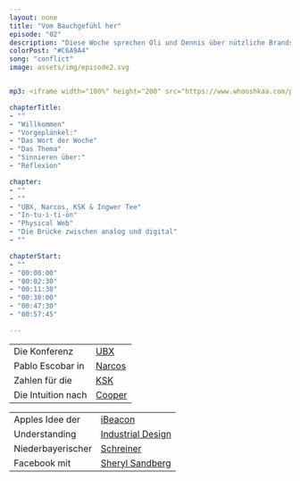 ```yaml
---
layout: none
title: "Vom Bauchgefühl her"
episode: "02"
description: "Diese Woche sprechen Oli und Dennis über nützliche Brands, URL Leuchttürme und die weibliche Intuition."
colorPost: "#C6A9A4"
song: "conflict"
image: assets/img/episode2.svg


mp3: <iframe width="100%" height="200" src="https://www.whooshkaa.com/player/episode/id/88766?visual=true" frameborder="0"></iframe>

chapterTitle:
- ""
- "Willkommen"
- "Vorgeplänkel:"
- "Das Wort der Woche"
- "Das Thema"
- "Sinnieren über:"
- "Reflexion"

chapter:
- ""
- ""
- "UBX, Narcos, KSK & Ingwer Tee"
- "In·tu·i·ti·ōn"
- "Physical Web"
- "Die Brücke zwischen analog und digital"
- ""

chapterStart:
- ""
- "00:00:00"
- "00:02:30"
- "00:11:30"
- "00:38:00"
- "00:47:30"
- "00:57:45"

---
```


<!-- nach 8 einträgen ein neues table erstellen, danke :) !-->

| | |
|:-|:-|
| Die Konferenz | [UBX](http://ubx.info/konferenz/) |
| Pablo Escobar in | [Narcos](http://www.imdb.com/title/tt2707408/) |
| Zahlen für die | [KSK](http://www.kuenstlersozialkasse.de/service/ksk-in-zahlen.html) |
| Die Intuition nach | [Cooper](http://www.cooper.com/journal/2007/10/intuition_pleasure_and_gesture) |




| | |
|:-|:-|
| Apples Idee der | [iBeacon](https://developer.apple.com/ibeacon/) |
| Understanding | [Industrial Design](http://shop.oreilly.com/product/0636920037019.do) |
| Niederbayerischer | [Schreiner](https://www.youtube.com/watch?v=6vMejS21KH4) |
| Facebook mit | [Sheryl Sandberg](https://www.facebook.com/sheryl?fref=ts) |
